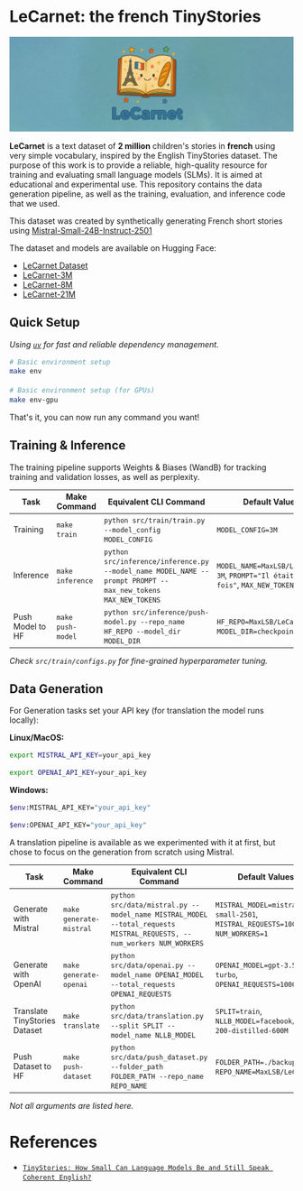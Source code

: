 # LeCarnet: the french TinyStories

![LeCarnet](./media/lecarnet.png)

**LeCarnet** is a text dataset of **2 million** children's stories in **french** using very simple vocabulary, inspired by the English TinyStories dataset. 
The purpose of this work is to provide a reliable, high-quality resource for training and evaluating small language models (SLMs). It is aimed at educational and experimental use. This repository contains the data generation pipeline, as well as the training, evaluation, and inference code that we used.

This dataset was created by synthetically generating French short stories using [Mistral-Small-24B-Instruct-2501](https://huggingface.co/mistralai/Mistral-Small-24B-Instruct-2501)

The dataset and models are available on Hugging Face:
- [LeCarnet Dataset](https://huggingface.co/datasets/MaxLSB/LeCarnet)
- [LeCarnet-3M](https://huggingface.co/MaxLSB/LeCarnet-3M)
- [LeCarnet-8M](https://huggingface.co/MaxLSB/LeCarnet-8M)
- [LeCarnet-21M](https://huggingface.co/MaxLSB/LeCarnet-21M)

## Quick Setup

_Using [`uv`](https://github.com/astral-sh/uv) for fast and reliable dependency management._

```bash
# Basic environment setup
make env

# Basic environment setup (for GPUs)
make env-gpu
```
That's it, you can now run any command you want!

## Training & Inference
The training pipeline supports Weights & Biases (WandB) for tracking training and validation losses, as well as perplexity.

| Task        | Make Command       | Equivalent CLI Command                                                                                                                                               | Default Values                                                                 |
|-------------|--------------------|----------------------------------------------------------------------------------------------------------------------------------------------------------------------|----------------------------------------------------------------------------------|
| Training    | `make train`       | `python src/train/train.py --model_config MODEL_CONFIG`                                                                                 | `MODEL_CONFIG=3M`                              |
| Inference   | `make inference`   | `python src/inference/inference.py --model_name MODEL_NAME --prompt PROMPT --max_new_tokens MAX_NEW_TOKENS`                                              | `MODEL_NAME=MaxLSB/LeCarnet-3M`, `PROMPT="Il était une fois"`, `MAX_NEW_TOKENS=512` |
| Push Model to HF   | `make push-model`   | `python src/inference/push-model.py --repo_name HF_REPO --model_dir MODEL_DIR`                                              | `HF_REPO=MaxLSB/LeCarnet-3M`, `MODEL_DIR=checkpoints/3M` |

_Check `src/train/configs.py` for fine-grained hyperparameter tuning._

## Data Generation
For Generation tasks set your API key (for translation the model runs locally):

**Linux/MacOS:**
```bash
export MISTRAL_API_KEY=your_api_key
```
```bash
export OPENAI_API_KEY=your_api_key
```
**Windows:**
```bash
$env:MISTRAL_API_KEY="your_api_key"
```
```bash
$env:OPENAI_API_KEY="your_api_key"
```

A translation pipeline is available as we experimented with it at first, but chose to focus on the generation from scratch using Mistral.

| Task                          | Make Command           | Equivalent CLI Command                                                                                                                                               | Default Values                                                                                     |
|-------------------------------|------------------------|----------------------------------------------------------------------------------------------------------------------------------------------------------------------|------------------------------------------------------------------------------------------------------|
| Generate with Mistral         | `make generate-mistral`| `python src/data/mistral.py --model_name MISTRAL_MODEL --total_requests MISTRAL_REQUESTS, --num_workers NUM_WORKERS`                                              | `MISTRAL_MODEL=mistral-small-2501`, `MISTRAL_REQUESTS=100000`, `NUM_WORKERS=1`                                               |
| Generate with OpenAI          | `make generate-openai` | `python src/data/openai.py --model_name OPENAI_MODEL --total_requests OPENAI_REQUESTS`                                                   | `OPENAI_MODEL=gpt-3.5-turbo`, `OPENAI_REQUESTS=100000`                                                    |
| Translate TinyStories Dataset | `make translate`       | `python src/data/translation.py --split SPLIT --model_name NLLB_MODEL`                  | `SPLIT=train`, `NLLB_MODEL=facebook/nllb-200-distilled-600M`                      |
| Push Dataset to HF            | `make push-dataset`    | `python src/data/push_dataset.py --folder_path FOLDER_PATH --repo_name REPO_NAME`                                           | `FOLDER_PATH=./backup/`, `REPO_NAME=MaxLSB/LeCarnet`                                                |

_Not all arguments are listed here._

# References

- [`TinyStories: How Small Can Language Models Be and Still Speak Coherent English?`](https://arxiv.org/pdf/2305.07759)
